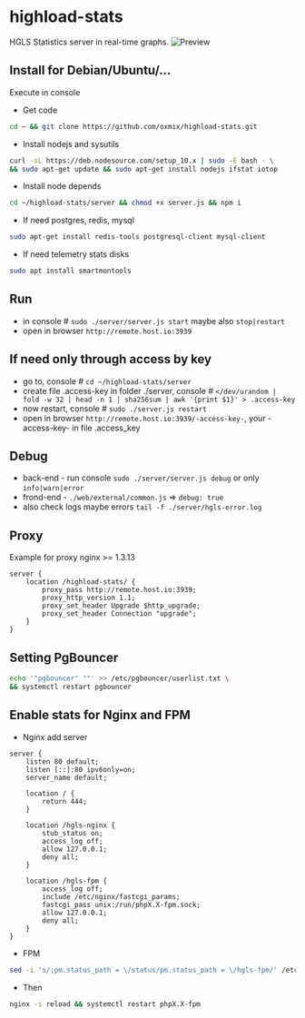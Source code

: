 # highload-stats
HGLS Statistics server in real-time graphs.
![Preview](web/preview/latest.png)

## Install for Debian/Ubuntu/...
Execute in console
* Get code
```bash
cd ~ && git clone https://github.com/oxmix/highload-stats.git
```
* Install nodejs and sysutils
```bash
curl -sL https://deb.nodesource.com/setup_10.x | sudo -E bash - \
&& sudo apt-get update && sudo apt-get install nodejs ifstat iotop
```
* Install node depends
```bash
cd ~/highload-stats/server && chmod +x server.js && npm i
```
* If need postgres, redis, mysql
```bash
sudo apt-get install redis-tools postgresql-client mysql-client
```

* If need telemetry stats disks
```bash
sudo apt install smartmontools
```

## Run 
* in console # `sudo ./server/server.js start` maybe also `stop|restart`
* open in browser `http://remote.host.io:3939`

## If need only through access by key
* go to, console # `cd ~/highload-stats/server`
* create file .access-key in folder ./server, console # `</dev/urandom | fold -w 32 | head -n 1 | sha256sum | awk '{print $1}' > .access-key`
* now restart, console # `sudo ./server.js restart`
* open in browser `http://remote.host.io:3939/-access-key-`, your -access-key- in file .access_key

## Debug 
* back-end - run console `sudo ./server/server.js debug` or only `info|warn|error`
* frond-end - `./web/external/common.js` => `debug: true`
* also check logs maybe errors `tail -f ./server/hgls-error.log`

## Proxy 
Example for proxy nginx >= 1.3.13
```nginx
server {
    location /highload-stats/ {
        proxy_pass http://remote.host.io:3939;
        proxy_http_version 1.1;
        proxy_set_header Upgrade $http_upgrade;
        proxy_set_header Connection "upgrade";
    }
}
```

## Setting PgBouncer
```bash
echo '"pgbouncer" ""' >> /etc/pgbouncer/userlist.txt \
&& systemctl restart pgbouncer
```

## Enable stats for Nginx and FPM
* Nginx add server
```nginx
server {
    listen 80 default;
    listen [::]:80 ipv6only=on;
    server_name default;

    location / {
        return 444;
    }

    location /hgls-nginx {
        stub_status on;
        access_log off;
        allow 127.0.0.1;
        deny all;
    }

    location /hgls-fpm {
        access_log off;
        include /etc/nginx/fastcgi_params;
        fastcgi_pass unix:/run/phpX.X-fpm.sock;
        allow 127.0.0.1;
        deny all;
    }
}
```
* FPM
```bash
sed -i 's/;pm.status_path = \/status/pm.status_path = \/hgls-fpm/' /etc/php/X.X/fpm/pool.d/www.conf
```
* Then
```bash
nginx -s reload && systemctl restart phpX.X-fpm
```
